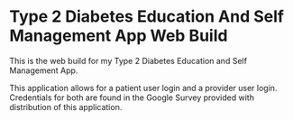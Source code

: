 # Type 2 Diabetes Education And Self Management App Web Build
This is the web build for my Type 2 Diabetes Education and Self Management App.

This application allows for a patient user login and a provider user login. Credentials for both are found in the Google Survey provided with distribution of this application.
